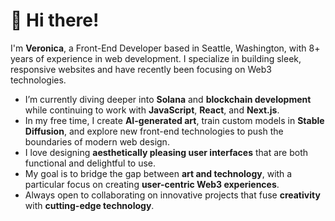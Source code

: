 # 👋 Hi there!

I'm **Veronica**, a Front-End Developer based in Seattle, Washington, with 8+ years of experience in web development. I specialize in building sleek, responsive websites and have recently been focusing on Web3 technologies.

- I’m currently diving deeper into **Solana** and **blockchain development** while continuing to work with **JavaScript**, **React**, and **Next.js**.
- In my free time, I create **AI-generated art**, train custom models in **Stable Diffusion**, and explore new front-end technologies to push the boundaries of modern web design.
- I love designing **aesthetically pleasing user interfaces** that are both functional and delightful to use.
- My goal is to bridge the gap between **art and technology**, with a particular focus on creating **user-centric Web3 experiences**.
- Always open to collaborating on innovative projects that fuse **creativity** with **cutting-edge technology**.

<!--
**veronzHub/veronzHub** is a ✨ _special_ ✨ repository because its `README.md` (this file) appears on your GitHub profile.

Here are some ideas to get you started:

- 🔭 I’m currently working on ...
- 🌱 I’m currently learning ...
- 👯 I’m looking to collaborate on ...
- 🤔 I’m looking for help with ...
- 💬 Ask me about ...
- 📫 How to reach me: ...
- 😄 Pronouns: ...
- ⚡ Fun fact: ...
-->

